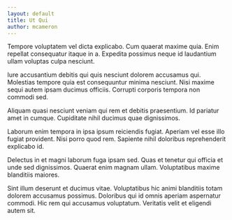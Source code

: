 ```yaml
---
layout: default
title: Ut Qui
author: mcameron
---
```


Tempore voluptatem vel dicta explicabo. Cum quaerat maxime quia. Enim repellat consequatur itaque in a. Expedita possimus neque id laudantium ullam voluptas culpa nesciunt.

Iure accusantium debitis qui quis nesciunt dolorem accusamus qui. Molestias tempore quia est consequuntur minima nesciunt. Nisi maxime sequi autem ipsam ducimus officiis. Corrupti corporis tempora non commodi sed.

Aliquam quasi nesciunt veniam qui rem et debitis praesentium. Id pariatur amet in cumque. Cupiditate nihil ducimus quae dignissimos.

Laborum enim tempora in ipsa ipsum reiciendis fugiat. Aperiam vel esse illo fugiat provident. Nisi porro quod rem. Sapiente nihil doloribus reprehenderit explicabo id.

Delectus in et magni laborum fuga ipsam sed. Quas et tenetur qui officia et unde sed dignissimos. Quaerat enim magnam ullam. Voluptatibus maxime blanditiis maiores.

Sint illum deserunt et ducimus vitae. Voluptatibus hic animi blanditiis totam dolorem accusamus possimus. Doloribus qui id omnis aperiam aspernatur commodi. Hic rem qui accusamus voluptatum. Veritatis velit et eligendi autem sit.
